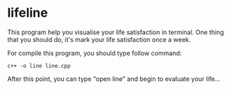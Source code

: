 # lifeline
This program help you visualise your life satisfaction in terminal. One thing that you should do, it's mark your life satisfaction once a week.

For compile this program, you should type follow command:
```
c++ -o line line.cpp
```
After this point, you can type "open line" and begin to evaluate your life...
